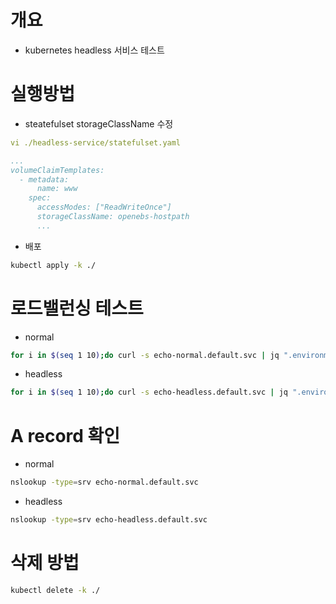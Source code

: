 # 개요
* kubernetes headless 서비스 테스트

# 실행방법
* steatefulset storageClassName 수정
```yaml
vi ./headless-service/statefulset.yaml

...
volumeClaimTemplates:
  - metadata:
      name: www
    spec:
      accessModes: ["ReadWriteOnce"]
      storageClassName: openebs-hostpath
      ...
```

* 배포
```sh
kubectl apply -k ./
```

# 로드밸런싱 테스트
* normal
```sh
for i in $(seq 1 10);do curl -s echo-normal.default.svc | jq ".environment.HOSTNAME";done | sort -n | uniq -c
```

* headless
```sh
for i in $(seq 1 10);do curl -s echo-headless.default.svc | jq ".environment.HOSTNAME";done | sort -n | uniq -c
```

# A record 확인
* normal
```sh
nslookup -type=srv echo-normal.default.svc
```

* headless
```sh
nslookup -type=srv echo-headless.default.svc
```

# 삭제 방법
```sh
kubectl delete -k ./
```
